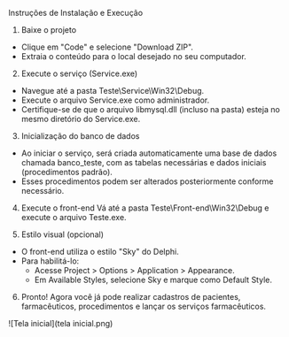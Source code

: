 Instruções de Instalação e Execução
1. Baixe o projeto
- Clique em "Code" e selecione "Download ZIP".
- Extraia o conteúdo para o local desejado no seu computador.

2. Execute o serviço (Service.exe)
- Navegue até a pasta Teste\Service\Win32\Debug.
- Execute o arquivo Service.exe como administrador.
- Certifique-se de que o arquivo libmysql.dll (incluso na pasta) esteja no mesmo diretório do Service.exe.

3. Inicialização do banco de dados
- Ao iniciar o serviço, será criada automaticamente uma base de dados chamada banco_teste, com as tabelas necessárias e dados iniciais (procedimentos padrão).
- Esses procedimentos podem ser alterados posteriormente conforme necessário.

4. Execute o front-end
Vá até a pasta Teste\Front-end\Win32\Debug e execute o arquivo Teste.exe.

5. Estilo visual (opcional)
- O front-end utiliza o estilo "Sky" do Delphi.
- Para habilitá-lo:
  - Acesse Project > Options > Application > Appearance.
  - Em Available Styles, selecione Sky e marque como Default Style.

6. Pronto!
Agora você já pode realizar cadastros de pacientes, farmacêuticos, procedimentos e lançar os serviços farmacêuticos.

![Tela inicial](tela inicial.png)



